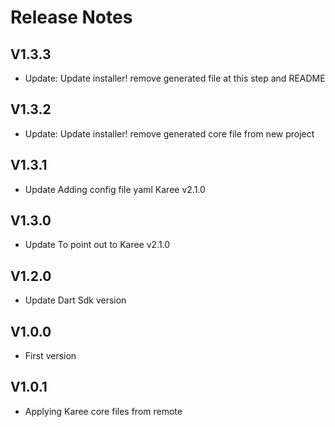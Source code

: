 # Release Notes

## V1.3.3
 * Update: Update installer! remove generated file at this step and README
## V1.3.2
 * Update: Update installer! remove generated core file from new project
## V1.3.1
 * Update Adding config file yaml Karee v2.1.0
## V1.3.0
 * Update To point out to Karee v2.1.0
## V1.2.0
 * Update Dart Sdk version
## V1.0.0
 * First version
## V1.0.1
 * Applying Karee core files from remote